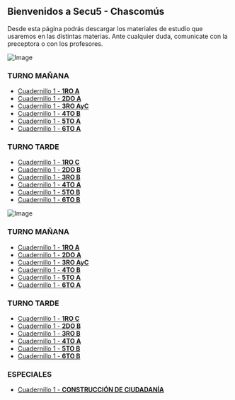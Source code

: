 ## Bienvenidos a Secu5 - Chascomús

Desde esta página podrás descargar los materiales de estudio que usaremos en las distintas materias. Ante cualquier duda, comunicate con la preceptora o con los profesores.

![Image](https://lh3.googleusercontent.com/t0M7xNkD3zgelo0czrsYgwP-lrmrby4VUv78j5NCIqDrre73fNipTDI8FT7y0n6m7kgarAEXGhhvW_8ZsYwsFXYqJozG7NZPwXe3ocbkAFVGm2zY57gMGciNzVvzc1pxcg=w1280)

### **TURNO MAÑANA**
- [Cuadernillo 1 - **1RO A**]()
- [Cuadernillo 1 - **2DO A**]()
- [Cuadernillo 1 - **3RO AyC**](https://drive.google.com/file/d/1fJPNj3x_cnX2Ka1v7JD23E4hcMbhFe2q/view?usp=sharing)
- [Cuadernillo 1 - **4TO B**]()
- [Cuadernillo 1 - **5TO A**]()
- [Cuadernillo 1 - **6TO A**]()


### **TURNO TARDE**
- [Cuadernillo 1 - **1RO C**]()
- [Cuadernillo 1 - **2DO B**]()
- [Cuadernillo 1 - **3RO B**](https://drive.google.com/file/d/1w8gwAVnH5L5nW3pD0so9tp3FkGSvJA82/view?usp=sharing)
- [Cuadernillo 1 - **4TO A**]()
- [Cuadernillo 1 - **5TO B**]()
- [Cuadernillo 1 - **6TO B**]()


![Image](https://lh4.googleusercontent.com/ynSkTGqnQup4eHIspiHhUKCXrcJh7il-Wy0L0yCdv8f_ll7L-ryO-av4zLFjJ95hZfMxS9aAA-BELwoHJNSsPhdPMtCzaOq9tv-MM4_Nhcl1kYhYdEtZE3D5lKm-njt2tg=w1280)

### **TURNO MAÑANA**
- [Cuadernillo 1 - **1RO A**](https://drive.google.com/file/d/1Lr21Ant4kJHbyhJflnGQ_5y6eNWyT7Mt/view?usp=sharing)
- [Cuadernillo 1 - **2DO A**](https://drive.google.com/file/d/14p607GX82CrEtkFzoSGaoMpT68LQqcBc/view?usp=sharing)
- [Cuadernillo 1 - **3RO AyC**](https://drive.google.com/file/d/1ZDM_oQqxWSvcaBadXrVWbEUzVstYsA9Z/view?usp=sharing)
- [Cuadernillo 1 - **4TO B**](https://drive.google.com/file/d/1cnylcHJIupAaDUZmzQ2MpO5PlzQ4-ZWO/view?usp=sharing)
- [Cuadernillo 1 - **5TO A**](https://drive.google.com/file/d/12qFtuRFK__KA15H39xQ5Mc69OId-C644/view?usp=sharing)
- [Cuadernillo 1 - **6TO A**](https://drive.google.com/file/d/1y0B5-c6IfeIbzrhldAa-m4HdshSlbZX1/view?usp=sharing)


### **TURNO TARDE**
- [Cuadernillo 1 - **1RO C**](https://drive.google.com/file/d/1Lr21Ant4kJHbyhJflnGQ_5y6eNWyT7Mt/view?usp=sharing)
- [Cuadernillo 1 - **2DO B**](https://drive.google.com/file/d/1kQRg10iTwjJ5oOuO6ndvKqOpWzLCTbaN/view?usp=sharing)
- [Cuadernillo 1 - **3RO B**](https://drive.google.com/file/d/1KFy_q7-5rVJI6-0tA6nsYHfyzQzCx3vz/view?usp=sharing)
- [Cuadernillo 1 - **4TO A**](https://drive.google.com/file/d/1CudYHs8sGSm4l8I_UyIirbaJ2SgWquxA/view?usp=sharing)
- [Cuadernillo 1 - **5TO B**](https://drive.google.com/file/d/1C996h9Xej-rky3XzfzcSkNQDRZPUDuVr/view?usp=sharing)
- [Cuadernillo 1 - **6TO B**](https://drive.google.com/file/d/19N9ow0jMRZuIdZBYiVuBnMK1-GJtIgcB/view?usp=sharing)

### **ESPECIALES**

- [Cuadernillo 1 - **CONSTRUCCIÓN DE CIUDADANÍA**](https://drive.google.com/file/d/1LpOzN6GTLdD508cktZ6Hv7KAPd4XI9PW/view?usp=sharing)

